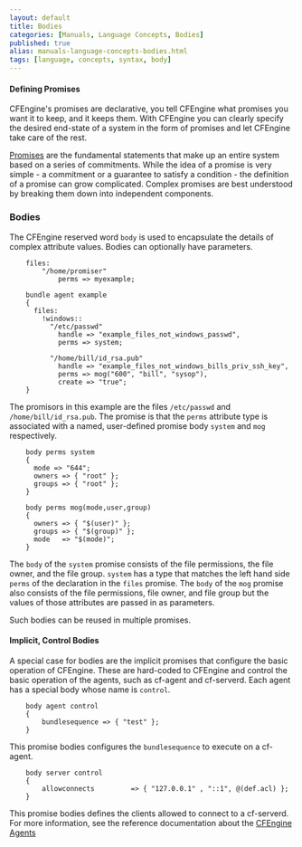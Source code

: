 ```yaml
---
layout: default
title: Bodies
categories: [Manuals, Language Concepts, Bodies]
published: true
alias: manuals-language-concepts-bodies.html
tags: [language, concepts, syntax, body]
---
```


#### Defining Promises

CFEngine's promises are declarative, you tell CFEngine what promises you want 
it to keep, and it keeps them. With CFEngine you can clearly specify the 
desired end-state of a system in the form of promises and let CFEngine take 
care of the rest.

[Promises](manuals-language-concepts-promises.html) are the fundamental 
statements that make up an entire system based on a series of commitments. 
While the idea of a promise is very simple - a commitment or a guarantee to 
satisfy a condition - the definition of a promise can grow complicated. 
Complex promises are best understood by breaking them down into independent 
components.

### Bodies

The CFEngine reserved word `body` is used to encapsulate the details of complex
attribute values. Bodies can optionally have parameters.

```cf3
    files:
        "/home/promiser"
            perms => myexample;

    bundle agent example
    {
      files:
        !windows::
          "/etc/passwd"
            handle => "example_files_not_windows_passwd",
            perms => system;
    
          "/home/bill/id_rsa.pub"
            handle => "example_files_not_windows_bills_priv_ssh_key",
            perms => mog("600", "bill", "sysop"),
            create => "true";
    }
```

The promisors in this example are the files `/etc/passwd` and
`/home/bill/id_rsa.pub`. The promise is that the `perms` attribute type is
associated with a named, user-defined promise body `system` and `mog`
respectively.

```cf3
    body perms system
    {
      mode => "644";
      owners => { "root" };
      groups => { "root" };
    }
    
    body perms mog(mode,user,group)
    {
      owners => { "$(user)" };
      groups => { "$(group)" };
      mode   => "$(mode)";
    }
```

The `body` of the `system` promise consists of the file permissions, the 
file owner, and the file group. `system` has a type that matches the left 
hand side `perms` of the declaration in the `files` promise. The `body` of the
`mog` promise also consists of the file permissions, file owner, and file group
but the values of those attributes are passed in as parameters.

Such bodies can be reused in multiple promises.


#### Implicit, Control Bodies

A special case for bodies are the implicit promises that configure the basic 
operation of CFEngine. These are hard-coded to CFEngine and control the basic 
operation of the agents, such as cf-agent and cf-serverd. Each agent has a 
special body whose name is `control`.

```cf3
    body agent control
    { 
        bundlesequence => { "test" };
    }
```

This promise bodies configures the `bundlesequence` to execute on a cf-agent.

```cf3
    body server control
    {
        allowconnects         => { "127.0.0.1" , "::1", @(def.acl) };
    }
```

This promise bodies defines the clients allowed to connect to a cf-serverd. 
For more information, see the reference documentation about the [CFEngine 
Agents](reference-components.html)
